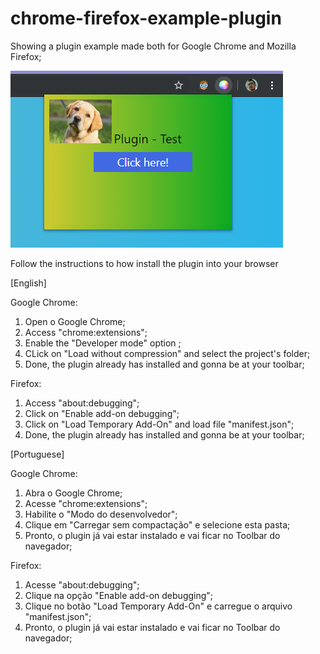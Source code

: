 # chrome-firefox-example-plugin
Showing a plugin example made both for Google Chrome and Mozilla Firefox;

![](https://raw.githubusercontent.com/lucasmence/chrome-firefox-example-plugin/master/demo/example.png)

Follow the instructions to how install the plugin into your browser

[English]

Google Chrome:

1. Open o Google Chrome;
2. Access "chrome:extensions";
3. Enable the "Developer mode" option ;
4. CLick on "Load without compression" and select the project's folder;
5. Done, the plugin already has installed and gonna be at your toolbar;


Firefox:

1. Access "about:debugging";
2. Click on "Enable add-on debugging";
3. Click on "Load Temporary Add-On" and load file "manifest.json";
4. Done, the plugin already has installed and gonna be at your toolbar;


[Portuguese]

Google Chrome:

1. Abra o Google Chrome;
2. Acesse "chrome:extensions";
3. Habilite o "Modo do desenvolvedor";
4. Clique em "Carregar sem compactação" e selecione esta pasta;
5. Pronto, o plugin já vai estar instalado e vai ficar no Toolbar do navegador;


Firefox:

1. Acesse "about:debugging";
2. Clique na opção "Enable add-on debugging";
3. Clique no botão "Load Temporary Add-On" e carregue o arquivo "manifest.json";
4. Pronto, o plugin já vai estar instalado e vai ficar no Toolbar do navegador;

